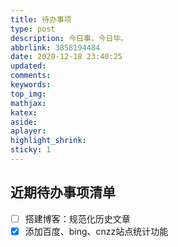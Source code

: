 ```yaml
---
title: 待办事项
type: post
description: 今日事，今日毕。
abbrlink: 3858194484
date: 2020-12-18 23:40:25
updated:
comments:
keywords:
top_img:
mathjax:
katex:
aside:
aplayer:
highlight_shrink:
sticky: 1
---
```



## 近期待办事项清单
- [ ] 搭建博客：规范化历史文章
- [x] 添加百度、bing、cnzz站点统计功能
